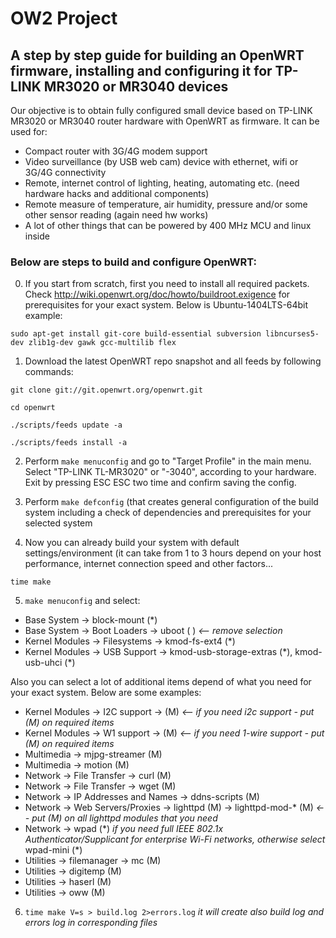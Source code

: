 OW2 Project
===

A step by step guide for building an OpenWRT firmware, installing and configuring it for TP-LINK MR3020 or MR3040 devices
---

Our objective is to obtain fully configured small device based on TP-LINK MR3020 or MR3040 router hardware with OpenWRT as firmware. It can be used for:
* Compact router with 3G/4G modem support
* Video surveillance (by USB web cam) device with ethernet, wifi or 3G/4G connectivity
* Remote, internet control of lighting, heating, automating etc. (need hardware hacks and additional components)
* Remote measure of temperature, air humidity, pressure and/or some other sensor reading (again need hw works)
* A lot of other things that can be powered by 400 MHz MCU and linux inside

### Below are steps to build and configure OpenWRT:

0)  If you start from scratch, first you need to install all required packets. Check http://wiki.openwrt.org/doc/howto/buildroot.exigence for prerequisites for your exact system. Below is Ubuntu-1404LTS-64bit example:

`sudo apt-get install git-core build-essential subversion libncurses5-dev zlib1g-dev gawk gcc-multilib flex`

1)  Download the latest OpenWRT repo snapshot and all feeds by following commands:

`git clone git://git.openwrt.org/openwrt.git`

`cd openwrt`

`./scripts/feeds update -a`

`./scripts/feeds install -a`

2)  Perform `make menuconfig` and go to "Target Profile" in the main menu. Select "TP-LINK TL-MR3020" or "-3040", according to your hardware. Exit by pressing ESC ESC two time and confirm saving the config.

3)  Perform `make defconfig` (that creates general configuration of the build system including a check of dependencies and prerequisites for your selected system

4)  Now you can already build your system with default settings/environment (it can take from 1 to 3 hours depend on your host performance, internet connection speed and other factors...

`time make`

5)  `make menuconfig` and select:
- Base System -> block-mount (\*)
- Base System -> Boot Loaders -> uboot ( )   *<--  remove selection*
- Kernel Modules -> Filesystems -> kmod-fs-ext4 (\*)
- Kernel Modules -> USB Support -> kmod-usb-storage-extras (\*), kmod-usb-uhci (\*)

Also you can select a lot of additional items depend of what you need for your exact system. Below are some examples:
- Kernel Modules -> I2C support -> (M)   *<--  if you need i2c support - put (M) on required items*
- Kernel Modules -> W1 support ->  (M)   *<--  if you need 1-wire support - put (M) on required items*
- Multimedia -> mjpg-streamer (M)
- Multimedia -> motion (M)
- Network -> File Transfer -> curl (M)
- Network -> File Transfer -> wget (M)
- Network -> IP Addresses and Names -> ddns-scripts (M)
- Network -> Web Servers/Proxies  -> lighttpd (M) -> lighttpd-mod-\* (M)  *<--  put (M) on all lighttpd modules that you need*
- Network -> wpad (\*) *if you need full IEEE 802.1x Authenticator/Supplicant for enterprise Wi-Fi networks, otherwise select*   wpad-mini (\*)
- Utilities -> filemanager -> mc (M)
- Utilities -> digitemp (M)
- Utilities -> haserl (M)
- Utilities -> oww (M)

6)  `time make V=s > build.log 2>errors.log`  *it will create also build log and errors log in corresponding files*


